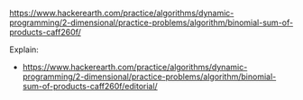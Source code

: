 https://www.hackerearth.com/practice/algorithms/dynamic-programming/2-dimensional/practice-problems/algorithm/binomial-sum-of-products-caff260f/

Explain:

- https://www.hackerearth.com/practice/algorithms/dynamic-programming/2-dimensional/practice-problems/algorithm/binomial-sum-of-products-caff260f/editorial/
